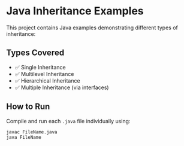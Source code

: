 # Java Inheritance Examples

This project contains Java examples demonstrating different types of inheritance:

## Types Covered

- ✅ Single Inheritance
- ✅ Multilevel Inheritance
- ✅ Hierarchical Inheritance
- ✅ Multiple Inheritance (via interfaces)

## How to Run

Compile and run each `.java` file individually using:

```bash
javac FileName.java
java FileName
